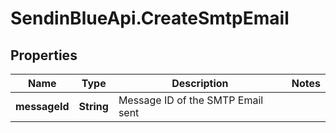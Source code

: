 # SendinBlueApi.CreateSmtpEmail

## Properties
Name | Type | Description | Notes
------------ | ------------- | ------------- | -------------
**messageId** | **String** | Message ID of the SMTP Email sent | 



